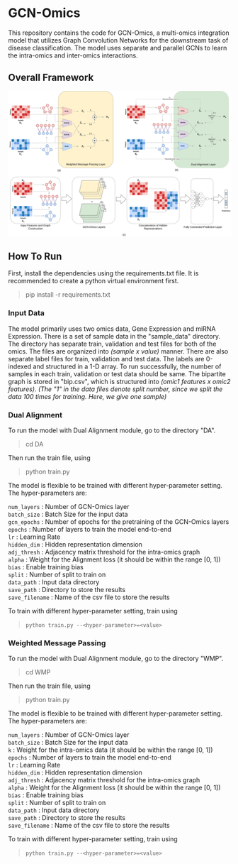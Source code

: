 # GCN-Omics

This repository contains the code for GCN-Omics, a multi-omics integration model that utilizes Graph Convolution Networks for the downstream task of disease classification. The model uses separate and parallel GCNs to learn the intra-omics and inter-omics interactions.

## Overall Framework
<img src="GCN-Omics/Arch.jpg">

## How To Run

First, install the dependencies using the requirements.txt file. It is recommended to create a python virtual environment first.
> pip install -r requirements.txt

### Input Data
The model primarily uses two omics data, Gene Expression and miRNA Expression. There is a set of sample data in the "sample_data" directory. The directory has separate train, validation and test files for both of the omics. The files are organized into *(sample x value)* manner. There are also separate label files for train, validation and test data. The labels are 0-indexed and structured in a 1-D array. To run successfully, the number of samples in each train, validation or test data should be same. The bipartite graph is stored in "bip.csv", which is structured into *(omic1 features x omic2 features)*. *(The "1" in the data files denote split number, since we split the data 100 times for training. Here, we give one sample)*

### Dual Alignment
To run the model with Dual Alignment module, go to the directory "DA".
> cd DA

Then run the train file, using
>python train.py

The model is flexible to be trained with different hyper-parameter setting. The hyper-parameters are:

```num_layers``` : Number of GCN-Omics layer <br>
```batch_size``` : Batch Size for the input data <br>
```gcn_epochs``` : Number of epochs for the pretraining of the GCN-Omics layers <br>
```epochs``` : Number of layers to train the model end-to-end <br>
```lr``` : Learning Rate <br>
```hidden_dim``` : Hidden representation dimension <br>
```adj_thresh``` : Adjacency matrix threshold for the intra-omics graph <br>
```alpha``` : Weight for the Alignment loss (it should be within the range [0, 1]) <br>
```bias``` : Enable training bias <br>
```split``` : Number of split to train on <br>
```data_path``` : Input data directory <br>
```save_path``` : Directory to store the results <br>
```save_filename``` : Name of the csv file to store the results <br>

To train with different hyper-parameter setting, train using
>`python train.py --<hyper-parameter>=<value>`

### Weighted Message Passing
To run the model with Dual Alignment module, go to the directory "WMP".
>cd WMP

Then run the train file, using
>python train.py

The model is flexible to be trained with different hyper-parameter setting. The hyper-parameters are:

```num_layers``` : Number of GCN-Omics layer <br>
```batch_size``` : Batch Size for the input data <br>
```k``` : Weight for the intra-omics data (it should be within the range [0, 1]) <br>
```epochs``` : Number of layers to train the model end-to-end <br>
```lr``` : Learning Rate <br>
```hidden_dim``` : Hidden representation dimension <br>
```adj_thresh``` : Adjacency matrix threshold for the intra-omics graph <br>
```alpha``` : Weight for the Alignment loss (it should be within the range [0, 1]) <br>
```bias``` : Enable training bias <br>
```split``` : Number of split to train on <br>
```data_path``` : Input data directory <br>
```save_path``` : Directory to store the results <br>
```save_filename``` : Name of the csv file to store the results <br>

To train with different hyper-parameter setting, train using
>`python train.py --<hyper-parameter>=<value>`